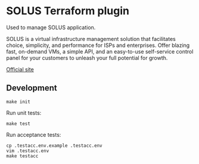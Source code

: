 SOLUS Terraform plugin
=========================

Used to manage SOLUS application.

SOLUS is a virtual infrastructure management solution that facilitates
choice, simplicity, and performance for ISPs and enterprises. Offer blazing
fast, on-demand VMs, a simple API, and an easy-to-use self-service control
panel for your customers to unleash your full potential for growth.

[Official site](https://www.solus.io/)

Development
-----------

```shell
make init
```

Run unit tests:

```shell
make test
```

Run acceptance tests:

```shell
cp .testacc.env.example .testacc.env
vim .testacc.env
make testacc
```
